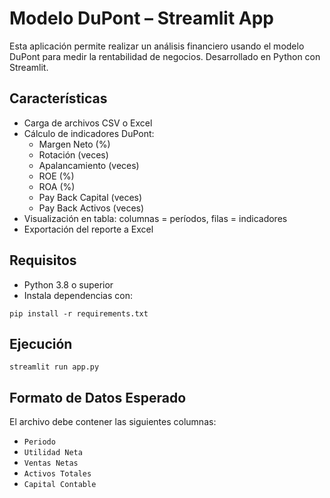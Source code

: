 
# Modelo DuPont – Streamlit App

Esta aplicación permite realizar un análisis financiero usando el modelo DuPont para medir la rentabilidad de negocios. Desarrollado en Python con Streamlit.

## Características

- Carga de archivos CSV o Excel
- Cálculo de indicadores DuPont:
  - Margen Neto (%)
  - Rotación (veces)
  - Apalancamiento (veces)
  - ROE (%)
  - ROA (%)
  - Pay Back Capital (veces)
  - Pay Back Activos (veces)
- Visualización en tabla: columnas = períodos, filas = indicadores
- Exportación del reporte a Excel

## Requisitos

- Python 3.8 o superior
- Instala dependencias con:

```
pip install -r requirements.txt
```

## Ejecución

```
streamlit run app.py
```

## Formato de Datos Esperado

El archivo debe contener las siguientes columnas:
- `Periodo`
- `Utilidad Neta`
- `Ventas Netas`
- `Activos Totales`
- `Capital Contable`
